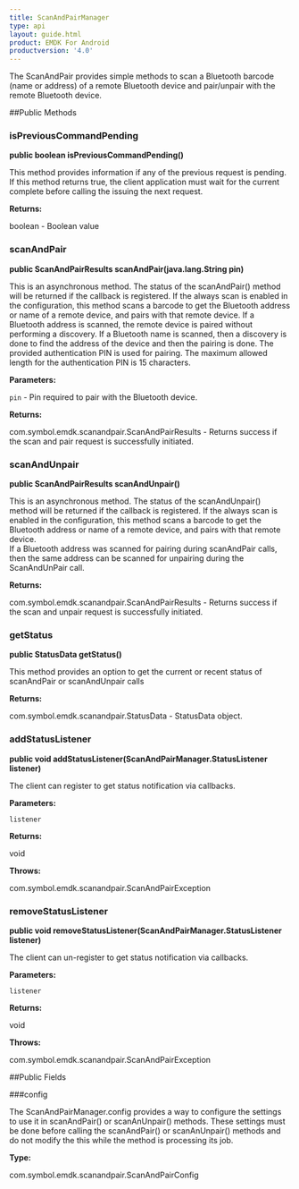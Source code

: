 ```yaml
---
title: ScanAndPairManager
type: api
layout: guide.html
product: EMDK For Android
productversion: '4.0'
---
```



The ScanAndPair provides simple methods to scan a Bluetooth barcode (name or address) of a remote Bluetooth device 
 and pair/unpair with the remote Bluetooth device.

##Public Methods

### isPreviousCommandPending

**public boolean isPreviousCommandPending()**

This method provides information if any of the previous request is pending. 
 If this method returns true, the client application must wait for the current complete before calling the issuing the next request.

**Returns:**

boolean - Boolean value

### scanAndPair

**public ScanAndPairResults scanAndPair(java.lang.String pin)**

This is an asynchronous method. The status of the scanAndPair() method will be returned if the callback is registered.
 If the always scan is enabled in the configuration, this method scans a barcode to get the Bluetooth address or 
 name of a remote device, and pairs with that remote device. If a Bluetooth address is scanned, the remote device
 is paired without performing a discovery. If a Bluetooth name is scanned, then a discovery is done to find the 
 address of the device and then the pairing is done. 
 The provided authentication PIN is used for pairing. The maximum allowed length for the authentication PIN is 15 characters.

**Parameters:**

`pin` - Pin required to pair with the Bluetooth device.

**Returns:**

com.symbol.emdk.scanandpair.ScanAndPairResults - Returns success if the scan and pair request is successfully initiated.

### scanAndUnpair

**public ScanAndPairResults scanAndUnpair()**

This is an asynchronous method. The status of the scanAndUnpair() method will be returned if the callback is registered.
 If the always scan is enabled in the configuration, this method scans a barcode to get the Bluetooth address or 
 name of a remote device, and pairs with that remote device. 	 
 If a Bluetooth address was scanned for pairing during scanAndPair calls, then the same address can be scanned for 
 unpairing during the ScanAndUnPair call.

**Returns:**

com.symbol.emdk.scanandpair.ScanAndPairResults - Returns success if the scan and unpair request is successfully initiated.

### getStatus

**public StatusData getStatus()**

This method provides an option to get the current or recent status of scanAndPair or scanAndUnpair calls

**Returns:**

com.symbol.emdk.scanandpair.StatusData - StatusData object.

### addStatusListener

**public void addStatusListener(ScanAndPairManager.StatusListener listener)**

The client can register to get status notification via callbacks.

**Parameters:**

`listener`

**Returns:**

void

**Throws:**

com.symbol.emdk.scanandpair.ScanAndPairException



### removeStatusListener

**public void removeStatusListener(ScanAndPairManager.StatusListener listener)**

The client can un-register to get status notification via callbacks.

**Parameters:**

`listener`

**Returns:**

void

**Throws:**

com.symbol.emdk.scanandpair.ScanAndPairException



##Public Fields

###config

The ScanAndPairManager.config provides a way to configure the settings to use it in scanAndPair() or scanAnUnpair() methods.
 These settings must be done before calling the scanAndPair() or scanAnUnpair() methods and do not modify the this while the 
 method is processing its job.

**Type:**

com.symbol.emdk.scanandpair.ScanAndPairConfig












